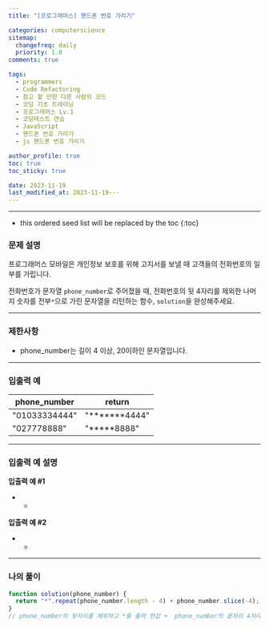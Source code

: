 ```yaml
---
title: "[프로그래머스] 핸드폰 번호 가리기"

categories: computerscience
sitemap:
  changefreq: daily
  priority: 1.0
comments: true

tags:
  - programmers
  - Code Refactoring
  - 참고 할 만한 다른 사람의 코드
  - 코딩 기초 트레이닝
  - 프로그래머스 Lv.1
  - 코딩테스트 연습
  - JavaScript
  - 핸드폰 번호 가리기
  - js 핸드폰 번호 가리기

author_profile: true
toc: true
toc_sticky: true

date: 2023-11-19
last_modified_at: 2023-11-19---
---
```


---

<!-- prettier-ignore -->
* this ordered seed list will be replaced by the toc 
{:toc}

### 문제 설명

프로그래머스 모바일은 개인정보 보호를 위해 고지서를 보낼 때 고객들의 전화번호의 일부를 가립니다.

전화번호가 문자열 `phone_number`로 주어졌을 때, 전화번호의 뒷 4자리를 제외한 나머지 숫자를 전부`*`으로 가린 문자열을 리턴하는 함수, `solution`을 완성해주세요.

---

### 제한사항

- phone_number는 길이 4 이상, 20이하인 문자열입니다.

---

### 입출력 예

| phone_number  | return           |
| ------------- | ---------------- |
| "01033334444" | "**\*\*\***4444" |
| "027778888"   | "**\***8888"     |

---

### 입출력 예 설명

**입출력 예 #1**

- -

**입출력 예 #2**

- -

---

### 나의 풀이

```jsx
function solution(phone_number) {
  return "*".repeat(phone_number.length - 4) + phone_number.slice(-4);
}
// phone_number의 뒷자리를 제외하고 *를 출력 한값 +  phone_number의 끝자리 4자리 출력
```
